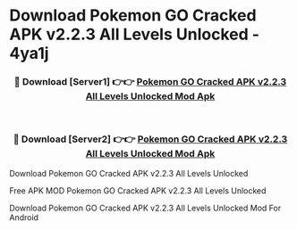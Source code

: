 # Download Pokemon GO Cracked APK v2.2.3 All Levels Unlocked - 4ya1j



<div align="center">
<h3>🔴 Download [Server1] 👉👉 <a href="https://momento.my/?title=Pokemon_GO_Cracked_APK_v2.2.3_All_Levels_Unlocked">Pokemon GO Cracked APK v2.2.3 All Levels Unlocked Mod Apk</a></h3><br>

<h3>🔴 Download [Server2] 👉👉 <a href="https://momento.my/?title=Pokemon_GO_Cracked_APK_v2.2.3_All_Levels_Unlocked">Pokemon GO Cracked APK v2.2.3 All Levels Unlocked Mod Apk</a></h3>
</div>



Download Pokemon GO Cracked APK v2.2.3 All Levels Unlocked 

Free APK MOD Pokemon GO Cracked APK v2.2.3 All Levels Unlocked 

Download Pokemon GO Cracked APK v2.2.3 All Levels Unlocked Mod For Android
